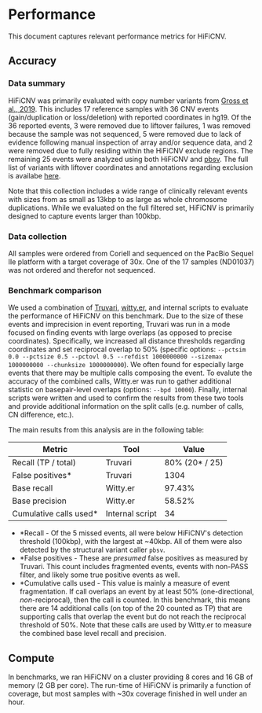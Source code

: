 # Performance
This document captures relevant performance metrics for HiFiCNV.

## Accuracy
### Data summary
HiFiCNV was primarily evaluated with copy number variants from [Gross et al., 2019](https://doi.org/10.1038/s41436-018-0295-y).
This includes 17 reference samples with 36 CNV events (gain/duplication or loss/deletion) with reported coordinates in hg19.
Of the 36 reported events, 3 were removed due to liftover failures, 1 was removed because the sample was not sequenced, 5 were removed due to lack of evidence following manual inspection of array and/or sequence data, and 2 were removed due to fully residing within the HiFiCNV exclude regions.
The remaining 25 events were analyzed using both HiFiCNV and [pbsv](https://github.com/PacificBiosciences/pbsv).
The full list of variants with liftover coordinates and annotations regarding exclusion is availabe [here](./supporting_data/Gross_2019_CNVs.csv).

Note that this collection includes a wide range of clinically relevant events with sizes from as small as 13kbp to as large as whole chromosome duplications.
While we evaluated on the full filtered set, HiFiCNV is primarily designed to capture events larger than 100kbp.

### Data collection
All samples were ordered from Coriell and sequenced on the PacBio Sequel IIe platform with a target coverage of 30x.
One of the 17 samples (ND01037) was not ordered and therefor not sequenced.

### Benchmark comparison
We used a combination of [Truvari](https://github.com/ACEnglish/truvari), [witty.er](https://github.com/Illumina/witty.er), and internal scripts to evaluate the performance of HiFiCNV on this benchmark.
Due to the size of these events and imprecision in event reporting, Truvari was run in a mode focused on finding events with large overlaps (as opposed to precise coordinates). 
Specifically, we increased all distance thresholds regarding coordinates and set reciprocal overlap to 50% (specific options: `--pctsim 0.0 --pctsize 0.5 --pctovl 0.5 --refdist 1000000000 --sizemax 1000000000 --chunksize 1000000000`).
We often found for especially large events that there may be multiple calls composing the event.
To evalute the accuracy of the combined calls, Witty.er was run to gather additional statistic on basepair-level overlaps (options: `--bpd 10000`).
Finally, internal scripts were written and used to confirm the results from these two tools and provide additional information on the split calls (e.g. number of calls, CN difference, etc.).

The main results from this analysis are in the following table:

| Metric | Tool | Value |
| - | - | - |
| Recall (TP / total) | Truvari | 80% (20* / 25) |
| False positives* | Truvari | 1304 |
| Base recall | Witty.er | 97.43% |
| Base precision | Witty.er | 58.52% |
| Cumulative calls used* | Internal script | 34 |

* *Recall - Of the 5 missed events, all were below HiFiCNV's detection threshold (100kbp), with the largest at ~40kbp.  All of them were also detected by the structural variant caller `pbsv`.
* *False positives - These are _presumed_ false positives as measured by Truvari. This count includes fragmented events, events with non-PASS filter, and likely some true positive events as well.
* *Cumulative calls used - This value is mainly a measure of event fragmentation.  If call overlaps an event by at least 50% (one-directional, _non_-reciprocal), then the call is counted. In this benchmark, this means there are 14 additional calls (on top of the 20 counted as TP) that are supporting calls that overlap the event but do not reach the reciprocal threshold of 50%.  Note that these calls are used by Witty.er to measure the combined base level recall and precision.

## Compute
In benchmarks, we ran HiFiCNV on a cluster providing 8 cores and 16 GB of memory (2 GB per core).
The run-time of HiFiCNV is primarily a function of coverage, but most samples with ~30x coverage finished in well under an hour.
